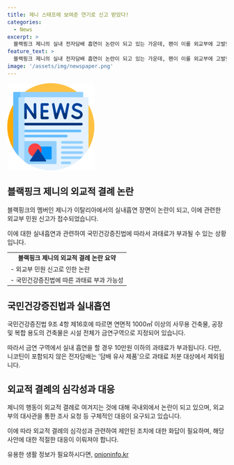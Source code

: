 ```yaml
---
title: 제니 스태프에 보여준 연기로 신고 받았다!
categories:
  - News
excerpt: >
  블랙핑크 제니의 실내 전자담배 흡연이 논란이 되고 있는 가운데, 팬이 이를 외교부에 고발했다. 팬은 이탈리아에서의 행동을 조사 요청하며 제니에게 반성을 촉구하는 글을 게시했다. 제니는 유튜브에 올린 영상에서 전자담배를 피우는 장면이 포착되었고, 이는 국민건강증진법에 따라 금연구역에서의 행위로 과태료 처분 대상이 될 수 있다.
feature_text: >
  블랙핑크 제니의 실내 전자담배 흡연이 논란이 되고 있는 가운데, 팬이 이를 외교부에 고발했다. 팬은 이탈리아에서의 행동을 조사 요청하며 제니에게 반성을 촉구하는 글을 게시했다. 제니는 유튜브에 올린 영상에서 전자담배를 피우는 장면이 포착되었고, 이는 국민건강증진법에 따라 금연구역에서의 행위로 과태료 처분 대상이 될 수 있다.
image: '/assets/img/newspaper.png'
---
```


<p><img src="/assets/img/newspaper.png" alt="kimp 속보" /></p>

<h2 data-ke-size="size26">블랙핑크 제니의 외교적 결례 논란</h2>

<p data-ke-size="size16">블랙핑크의 멤버인 제니가 이탈리아에서의 실내흡연 장면이 논란이 되고, 이에 관련한 외교부 민원 신고가 접수되었습니다.</p>

<p data-ke-size="size16">이에 대한 실내흡연과 관련하여 국민건강증진법에 따라서 과태료가 부과될 수 있는 상황입니다.</p>

<table>
    <tr>
        <td style="text-align: center; height: 17px;"><b>블랙핑크 제니의 외교적 결례 논란 요약</b></td>
    </tr>
    <tr>
        <td style="text-align: left; height: 17px;">- 외교부 민원 신고로 인한 논란</td>
    </tr>
    <tr>
        <td style="text-align: left; height: 17px;">- 국민건강증진법에 따른 과태료 부과 가능성</td>
    </tr>
</table>

<h2 data-ke-size="size26">국민건강증진법과 실내흡연</h2>

<p data-ke-size="size16">국민건강증진법 9조 4항 제16호에 따르면 연면적 1000㎡ 이상의 사무용 건축물, 공장 및 복합 용도의 건축물은 시설 전체가 금연구역으로 지정되어 있습니다.</p>

<p data-ke-size="size16">따라서 금연 구역에서 실내 흡연을 할 경우 10만원 이하의 과태료가 부과됩니다. 다만, 니코틴이 포함되지 않은 전자담배는 '담배 유사 제품'으로 과태료 처분 대상에서 제외됩니다.</p>

<h2 data-ke-size="size26">외교적 결례의 심각성과 대응</h2>

<p data-ke-size="size16">제니의 행동이 외교적 결례로 여겨지는 것에 대해 국내외에서 논란이 되고 있으며, 외교부의 대사관을 통한 조사 요청 등 구체적인 대응이 요구되고 있습니다.</p>

<p data-ke-size="size16">이에 따라 외교적 결례의 심각성과 관련하여 제안된 조치에 대한 화답이 필요하며, 해당 사안에 대한 적절한 대응이 이뤄져야 합니다.</p>
유용한 생활 정보가 필요하시다면, <a href="https://onioninfo.kr" rel="dofollow">onioninfo.kr</a>


